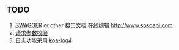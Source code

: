  ## TODO

 1. [SWAGGER](https://swagger.io/solutions/api-documentation/) or other 接口文档 在线编辑 http://www.sosoapi.com
 2. [请求参数校验](https://github.com/hapijs/joi)
 3. 日志功能采用 [koa-log4](https://github.com/dominhhai/koa-log4js)